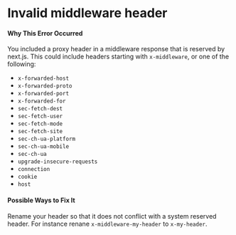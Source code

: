 # Invalid middleware header

#### Why This Error Occurred

You included a proxy header in a middleware response that is reserved by next.js. This could include headers starting with `x-middleware`, or one of the following:

- `x-forwarded-host`
- `x-forwarded-proto`
- `x-forwarded-port`
- `x-forwarded-for`
- `sec-fetch-dest`
- `sec-fetch-user`
- `sec-fetch-mode`
- `sec-fetch-site`
- `sec-ch-ua-platform`
- `sec-ch-ua-mobile`
- `sec-ch-ua`
- `upgrade-insecure-requests`
- `connection`
- `cookie`
- `host`

#### Possible Ways to Fix It

Rename your header so that it does not conflict with a system reserved header. For instance renane `x-middleware-my-header` to `x-my-header`.
